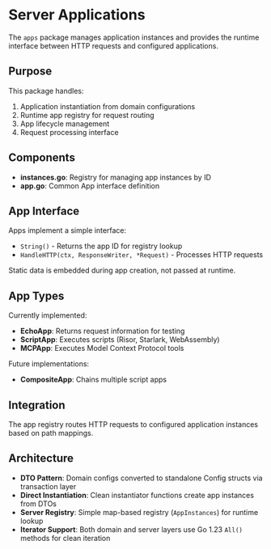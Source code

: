# Server Applications

The `apps` package manages application instances and provides the runtime interface between HTTP requests and configured applications.

## Purpose

This package handles:

1. Application instantiation from domain configurations
2. Runtime app registry for request routing
3. App lifecycle management
4. Request processing interface

## Components

- **instances.go**: Registry for managing app instances by ID
- **app.go**: Common App interface definition

## App Interface

Apps implement a simple interface:
- `String()` - Returns the app ID for registry lookup
- `HandleHTTP(ctx, ResponseWriter, *Request)` - Processes HTTP requests

Static data is embedded during app creation, not passed at runtime.

## App Types

Currently implemented:
- **EchoApp**: Returns request information for testing
- **ScriptApp**: Executes scripts (Risor, Starlark, WebAssembly)
- **MCPApp**: Executes Model Context Protocol tools

Future implementations:
- **CompositeApp**: Chains multiple script apps

## Integration

The app registry routes HTTP requests to configured application instances based on path mappings.

## Architecture

- **DTO Pattern**: Domain configs converted to standalone Config structs via transaction layer
- **Direct Instantiation**: Clean instantiator functions create app instances from DTOs
- **Server Registry**: Simple map-based registry (`AppInstances`) for runtime lookup
- **Iterator Support**: Both domain and server layers use Go 1.23 `All()` methods for clean iteration